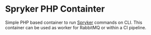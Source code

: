 # Spryker PHP Containter

Simple PHP based container to run [Spryker](http://spryker.com) commands on CLI.
This container can be used as worker for RabbitMQ or within a CI pipeline.